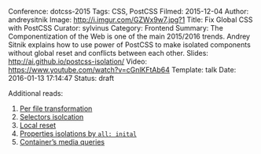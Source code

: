 Conference: dotcss-2015
Tags: CSS, PostCSS
Filmed: 2015-12-04
Author: andreysitnik
Image: http://i.imgur.com/GZWx9w7.jpg?1
Title: Fix Global CSS with PostCSS
Curator: sylvinus
Category: Frontend
Summary: The Componentization of the Web is one of the main 2015/2016 trends. Andrey Sitnik explains how to use power of PostCSS to make isolated components without global reset and conflicts between each other.
Slides: http://ai.github.io/postcss-isolation/
Video: https://www.youtube.com/watch?v=cGnlKFtAb64
Template: talk
Date: 2016-01-13 17:14:47
Status: draft

Additional reads: </br>

1. [Per file transformation](https://github.com/postcss/postcss-use)
2. [Selectors isolcation](https://github.com/outpunk/postcss-modules)
3. [Local reset](https://github.com/maximkoretskiy/postcss-autoreset)
4. [Properties isolations by `all: inital`]( https://github.com/cssnext/postcss-cssnext)
4. [Container’s media queries](https://github.com/ausi/cq-prolyfill)

